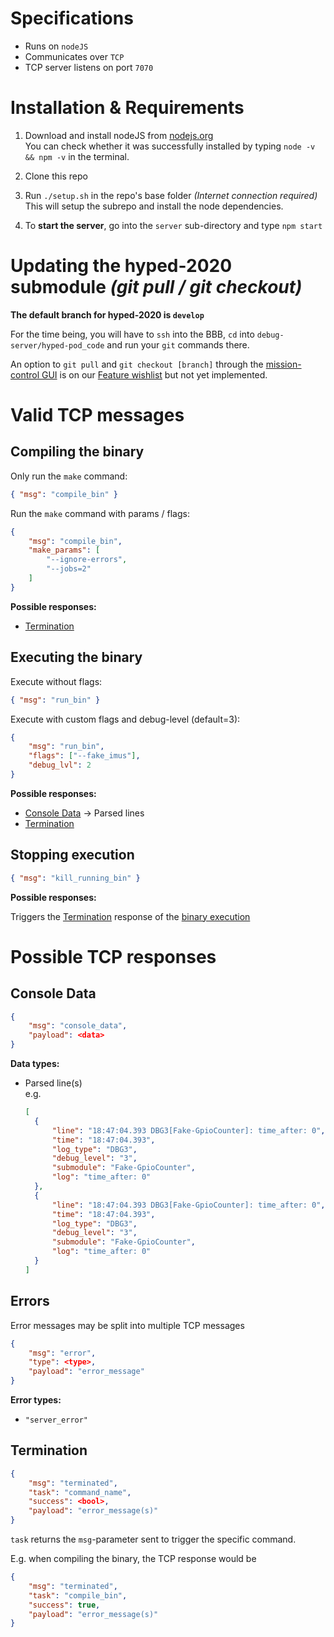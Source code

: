 # Specifications

- Runs on `nodeJS`
- Communicates over `TCP`
- TCP server listens on port `7070`

# Installation & Requirements

1. Download and install nodeJS from [nodejs.org](https://nodejs.org/en/) \
   You can check whether it was successfully installed by typing `node -v && npm -v` in the terminal.

2. Clone this repo

3. Run `./setup.sh` in the repo's base folder _(Internet connection required)_ \
   This will setup the subrepo and install the node dependencies.

4. To **start the server**, go into the `server` sub-directory and type `npm start`

# Updating the hyped-2020 submodule _(git pull / git checkout)_

**The default branch for hyped-2020 is `develop`**

For the time being, you will have to `ssh` into the BBB, `cd` into `debug-server/hyped-pod_code` and run your `git` commands there.

An option to `git pull` and `git checkout [branch]` through the [mission-control GUI](https://github.com/Hyp-ed/mission-control-2020-frontend) is on our [Feature wishlist](https://app.clickup.com/t/2ugjg2) but not yet implemented.

# Valid TCP messages

## Compiling the binary

Only run the `make` command:

```JSON
{ "msg": "compile_bin" }
```

Run the `make` command with params / flags:

```JSON
{
    "msg": "compile_bin",
    "make_params": [
        "--ignore-errors",
        "--jobs=2"
    ]
}
```

**Possible responses:**

- [Termination](#termination)

## Executing the binary

Execute without flags:

```JSON
{ "msg": "run_bin" }
```

Execute with custom flags and debug-level (default=3):

```JSON
{
    "msg": "run_bin",
    "flags": ["--fake_imus"],
    "debug_lvl": 2
}
```

**Possible responses:**

- [Console Data](#console-data) -> Parsed lines
- [Termination](#termination)

## Stopping execution

```JSON
{ "msg": "kill_running_bin" }
```

**Possible responses:**

Triggers the [Termination](#termination) response of the [binary execution](#executing-the-binary)

# Possible TCP responses

## Console Data

```JSON
{
    "msg": "console_data",
    "payload": <data>
}
```

**Data types:**

- Parsed line(s) \
   e.g.

  ```JSON
  [
    {
        "line": "18:47:04.393 DBG3[Fake-GpioCounter]: time_after: 0",
        "time": "18:47:04.393",
        "log_type": "DBG3",
        "debug_level": "3",
        "submodule": "Fake-GpioCounter",
        "log": "time_after: 0"
    },
    {
        "line": "18:47:04.393 DBG3[Fake-GpioCounter]: time_after: 0",
        "time": "18:47:04.393",
        "log_type": "DBG3",
        "debug_level": "3",
        "submodule": "Fake-GpioCounter",
        "log": "time_after: 0"
    }
  ]
  ```

## Errors

Error messages may be split into multiple TCP messages

```JSON
{
    "msg": "error",
    "type": <type>,
    "payload": "error_message"
}
```

**Error types:**

- `"server_error"`

## Termination

```JSON
{
    "msg": "terminated",
    "task": "command_name",
    "success": <bool>,
    "payload": "error_message(s)"
}
```

`task` returns the `msg`-parameter sent to trigger the specific command.

E.g. when compiling the binary, the TCP response would be

```JSON
{
    "msg": "terminated",
    "task": "compile_bin",
    "success": true,
    "payload": "error_message(s)"
}
```
